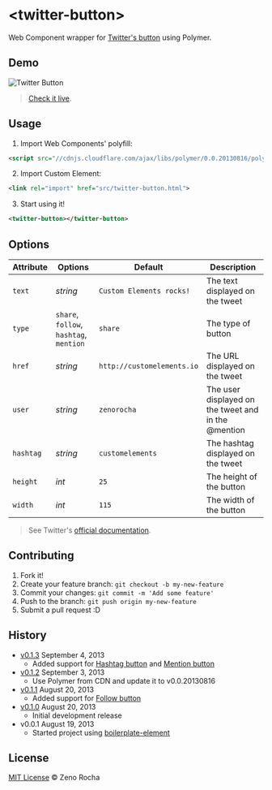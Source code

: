 # &lt;twitter-button&gt;

Web Component wrapper for [Twitter's button](https://twitter.com/about/resources/buttons#tweet) using Polymer.

## Demo

![Twitter Button](http://zno.io/QtuS/twitter-element.png)

> [Check it live](http://zenorocha.github.io/twitter-button).

## Usage

1. Import Web Components' polyfill:

  ```xml
  <script src="//cdnjs.cloudflare.com/ajax/libs/polymer/0.0.20130816/polymer.min.js"></script>
  ```

2. Import Custom Element:

  ```xml
  <link rel="import" href="src/twitter-button.html">
  ```

3. Start using it!

  ```xml
  <twitter-button></twitter-button>
  ```

## Options

Attribute | Options       | Default                    | Description
---       | ---           | ---                        | ---
`text`    | *string*      | `Custom Elements rocks!`   | The text displayed on the tweet
`type`    | `share`, `follow`, `hashtag`, `mention` | `share`              | The type of button
`href`    | *string*      | `http://customelements.io` | The URL displayed on the tweet
`user`    | *string*      | `zenorocha`                | The user displayed on the tweet and in the @mention
`hashtag` | *string*          | `customelements`           | The hashtag displayed on the tweet
`height`  | *int*         | `25`                       | The height of the button
`width`   | *int*         | `115`                      | The width of the button

> See Twitter's [official documentation](https://twitter.com/about/resources/buttons).

## Contributing

1. Fork it!
2. Create your feature branch: `git checkout -b my-new-feature`
3. Commit your changes: `git commit -m 'Add some feature'`
4. Push to the branch: `git push origin my-new-feature`
5. Submit a pull request :D

## History

* [v0.1.3](https://github.com/zenorocha/twitter-button/releases/tag/0.1.3) September 4, 2013
  * Added support for [Hashtag button](https://twitter.com/about/resources/buttons#hashtag) and [Mention button](https://twitter.com/about/resources/buttons#mention)
* [v0.1.2](https://github.com/zenorocha/twitter-button/releases/tag/0.1.2) September 3, 2013
  * Use Polymer from CDN and update it to v0.0.20130816
* [v0.1.1](https://github.com/zenorocha/twitter-button/releases/tag/0.1.1) August 20, 2013
  * Added support for [Follow button](https://twitter.com/about/resources/buttons#follow)
* [v0.1.0](https://github.com/zenorocha/twitter-button/releases/tag/0.1.0) August 20, 2013
  * Initial development release
* v0.0.1 August 19, 2013
  * Started project using [boilerplate-element](https://github.com/customelements/boilerplate-element)

## License

[MIT License](http://zenorocha.mit-license.org/) © Zeno Rocha